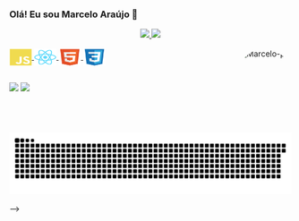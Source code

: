 ### Olá! Eu sou Marcelo Araújo 👋

<div align="center">
  <a href="https://github.com/marceloaraujo-x">
  <img height="180em" src="https://github-readme-stats.vercel.app/api?username=marceloaraujo-x&show_icons=true&theme=merko&include_all_commits=true&count_private=true"/>
  <img height="180em" src="https://github-readme-stats.vercel.app/api/top-langs/?username=marceloaraujo-x&layout=compact&langs_count=7&theme=merko"/>
</div>
  
<div style="display: inline_block"><br>
  <img align="center" alt="Marcelo-Js" height="30" width="40" src="https://raw.githubusercontent.com/devicons/devicon/master/icons/javascript/javascript-plain.svg">
  <img align="center" alt="Marcelo-React" height="30" width="40" src="https://raw.githubusercontent.com/devicons/devicon/master/icons/react/react-original.svg">
  <img align="center" alt="Marcelo-HTML" height="30" width="40" src="https://raw.githubusercontent.com/devicons/devicon/master/icons/html5/html5-original.svg">
  <img align="center" alt="Marcelo-CSS" height="30" width="40" src="https://raw.githubusercontent.com/devicons/devicon/master/icons/css3/css3-original.svg">
  <img align="right" alt="Marcelo-pic" height="150" style="border-radius:50px;" src="https://media3.giphy.com/media/qgQUggAC3Pfv687qPC/giphy.gif?cid=ecf05e47ibnfl6l367s15x1900z308sjjmh6x1hlupml1mcc&rid=giphy.gif&ct=g?width=676&height=676">
</div>
  
  ##
  
  <div> 
    <a href="https://www.linkedin.com/in/marcelo-araujo-dev/" target="_blank"><img src="https://img.shields.io/badge/-LinkedIn-%230077B5?style=for-the-badge&logo=linkedin&logoColor=white" target="_blank"></a> 
  <a href = "dev.marceloaraujo@gmail.com"><img src="https://img.shields.io/badge/-Gmail-%23333?style=for-the-badge&logo=gmail&logoColor=white" target="_blank"></a>
  
 
  ![Snake animation](https://github.com/marceloaraujo-x/marceloaraujo-x/blob/output/github-contribution-grid-snake.svg)
 
</div>

-->
